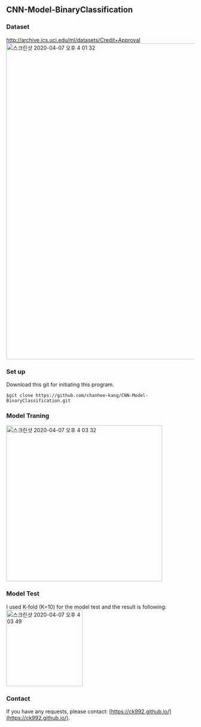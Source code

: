 ## CNN-Model-BinaryClassification
### Dataset
http://archive.ics.uci.edu/ml/datasets/Credit+Approval
<img width="846" alt="스크린샷 2020-04-07 오후 4 01 32" src="https://user-images.githubusercontent.com/26376653/78639567-2b74a800-78e9-11ea-9dbd-30123f46e07c.png">

### Set up
Download this git for initiating this program.
```
$git clone https://github.com/chanhee-kang/CNN-Model-BinaryClassification.git
```
### Model Traning
<img width="417" alt="스크린샷 2020-04-07 오후 4 03 32" src="https://user-images.githubusercontent.com/26376653/78639757-77bfe800-78e9-11ea-952a-f091b639a823.png">

### Model Test
I used K-fold (K=10) for the model test and the result is following:
<img width="204" alt="스크린샷 2020-04-07 오후 4 03 49" src="https://user-images.githubusercontent.com/26376653/78639849-9f16b500-78e9-11ea-8e27-e2ead6427322.png">

### Contact
If you have any requests, please contact: [https://ck992.github.io/](https://ck992.github.io/).
